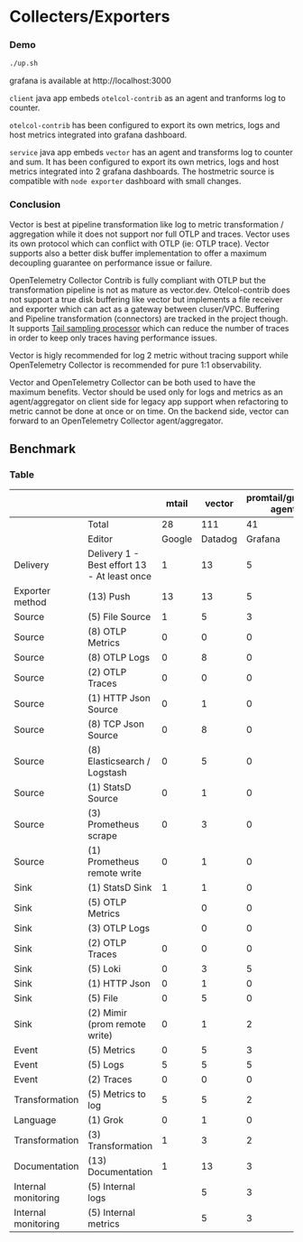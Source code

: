 # Collecters/Exporters

### Demo

```bash
./up.sh
```

grafana is available at http://localhost:3000

``client`` java app embeds ``otelcol-contrib`` as an agent and tranforms log to counter.

``otelcol-contrib`` has been configured to export its own metrics, logs and host metrics integrated into grafana dashboard.

``service`` java app embeds ``vector`` has an agent and transforms log to counter and sum. It has been configured to export its own metrics, logs and host metrics integrated into 2 grafana dashboards. The hostmetric source is compatible with ``node exporter`` dashboard with small changes.

### Conclusion
Vector is best at pipeline transformation like log to metric transformation / aggregation while it does not support nor full OTLP and traces. Vector uses its own protocol which can conflict with OTLP (ie: OTLP trace). Vector supports also a better disk buffer implementation to offer a maximum decoupling guarantee on performance issue or failure.

OpenTelemetry Collector Contrib is fully compliant with OTLP but the transformation pipeline is not as mature as vector.dev. Otelcol-contrib does not support a true disk buffering like vector but implements a file receiver and exporter which can act as a gateway between cluser/VPC. Buffering and Pipeline transformation (connectors) are tracked in the project though. It supports [Tail sampling processor](https://github.com/open-telemetry/opentelemetry-collector-contrib/tree/main/processor/tailsamplingprocessor#tail-sampling-processor) which can reduce the number of traces in order to keep only traces having performance issues.

Vector is higly recommended for log 2 metric without tracing support while OpenTelemetry Collector is recommended for pure 1:1 observability.

Vector and OpenTelemetry Collector can be both used to have the maximum benefits. Vector should be used only for logs and metrics as an agent/aggregator on client side for legacy app support when refactoring to metric cannot be done at once or on time. On the backend side, vector can forward to an OpenTelemetry Collector agent/aggregator.

## Benchmark

### Table
|||mtail|vector|promtail/grafana agent|otelcontribcol|
|-|-|-|-|-|-|
||Total|28|111|41|107|
||Editor|Google|Datadog|Grafana|Opentelemetry|
|Delivery|Delivery 1 - Best effort 13 - At least once|1|13|5|8|
|Exporter method|(13) Push|13|13|5|13|
|Source|(5) File Source|1|5|3|5|
|Source|(8) OTLP Metrics|0|0|0|8|
|Source|(8) OTLP Logs|0|8|0|5|
|Source|(2) OTLP Traces|0|0|0|2|
|Source|(1) HTTP Json Source|0|1|0|0|
|Source|(8) TCP Json Source|0|8|0|8|
|Source|(8) Elasticsearch / Logstash|0|5|0|5|
|Source|(1) StatsD Source|0|1|0|1|
|Source|(3) Prometheus scrape|0|3|0|1|
|Source|(1) Prometheus remote write|0|1|0|0|
|Sink|(1) StatsD Sink|1|1|0|0|
|Sink|(5) OTLP Metrics||0|0|5|
|Sink|(3) OTLP Logs||0|0|3|
|Sink|(2) OTLP Traces|0|0|0|2|
|Sink|(5) Loki|0|3|5|3|
|Sink|(1) HTTP Json|0|1|0|0|
|Sink|(5) File|0|5|0|5|
|Sink|(2) Mimir (prom remote write)|0|1|2|0|
|Event|(5) Metrics|0|5|3|5|
|Event|(5) Logs|5|5|5|5|
|Event|(2) Traces|0|0|0|2|
|Transformation|(5) Metrics to log|5|5|2|1|
|Language|(1) Grok|0|1|0|0|
|Transformation|(3) Transformation|1|3|2|2|
|Documentation|(13) Documentation|1|13|3|8|
|Internal monitoring|(5) Internal logs||5|3|5|
|Internal monitoring|(5) Internal metrics||5|3|5|
